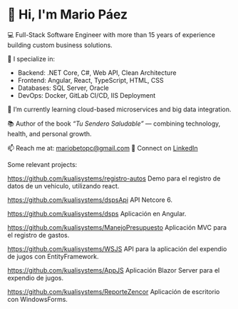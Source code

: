 # 👋 Hi, I'm Mario Páez

💻 Full-Stack Software Engineer with more than 15 years of experience building custom business solutions.

🚀 I specialize in:
- Backend: .NET Core, C#, Web API, Clean Architecture
- Frontend: Angular, React, TypeScript, HTML, CSS
- Databases: SQL Server, Oracle
- DevOps: Docker, GitLab CI/CD, IIS Deployment

🌱 I’m currently learning cloud-based microservices and big data integration.

📚 Author of the book *“Tu Sendero Saludable”* — combining technology, health, and personal growth.

📫 Reach me at: [mariobetopc@gmail.com](mailto:mariobetopc@gmail.com)
🔗 Connect on [LinkedIn](https://www.linkedin.com/in/mario-paez)

Some relevant projects:

https://github.com/kualisystems/registro-autos   Demo para el registro de datos de un vehiculo, utilizando react.

https://github.com/kualisystems/dspsApi    API Netcore 6.

https://github.com/kualisystems/dsps  Aplicación en Angular.

https://github.com/kualisystems/ManejoPresupuesto   Aplicación MVC para el registro de gastos.

https://github.com/kualisystems/WSJS  API para la aplicación del expendio de jugos con EntityFramework.

https://github.com/kualisystems/AppJS  Aplicación Blazor Server para el expendio de jugos.

https://github.com/kualisystems/ReporteZencor  Aplicación de escritorio con WindowsForms.
